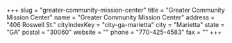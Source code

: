 +++
slug = "greater-community-mission-center"
title = "Greater Community Mission Center"
name = "Greater Community Mission Center"
address = "406 Roswell St."
cityIndexKey = "city-ga-marietta"
city = "Marietta"
state = "GA"
postal = "30060"
website = ""
phone = "770-425-4583"
fax = ""
+++
